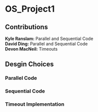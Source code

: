 # OS_Project1

## Contributions
**Kyle Ranslam:** Parallel and Sequential Code<br>
**David Ding:** Parallel and Sequential Code<br>
**Devon MacNeil:** Timeouts<br>

## Desgin Choices

### Parallel Code

### Sequential Code

### Timeout Implementation
